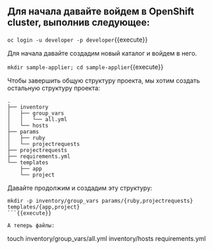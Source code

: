 ## Для начала давайте войдем в **OpenShift cluster**, выполнив следующее: 

``oc login -u developer -p developer``{{execute}}

Для начала давайте создадим новый каталог и войдем в него.

``mkdir sample-applier; cd sample-applier``{{execute}}

Чтобы завершить общую структуру проекта, мы хотим создать остальную структуру проекта:

```
.
├── inventory
│   ├── group_vars
│   │   └── all.yml
│   └── hosts
├── params
│   ├── ruby
│   └── projectrequests
├── projectrequests
├── requirements.yml
└── templates
    ├── app
    └── project
```

Давайте продолжим и создадим эту структуру:

```
mkdir -p inventory/group_vars params/{ruby,projectrequests} templates/{app,project}
```{{execute}}

А теперь файлы:

``` 
touch inventory/group_vars/all.yml inventory/hosts requirements.yml
```{{execute}}